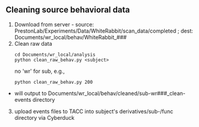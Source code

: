 ## Cleaning source behavioral data
1. Download from server - source: PrestonLab/Experiments/Data/WhiteRabbit/scan_data/completed ; dest: Documents/wr_local/behav/WhiteRabbit_###
2. Clean raw data
   ```
   cd Documents/wr_local/analysis
   python clean_raw_behav.py <subject>
   ```
   no 'wr' for sub, e.g.,
   ```
   python clean_raw_behav.py 200
   ```
* will output to Documents/wr_local/behav/cleaned/sub-wr###_clean-events directory
3. upload events files to TACC into subject's derivatives/sub-/func directory via Cyberduck
